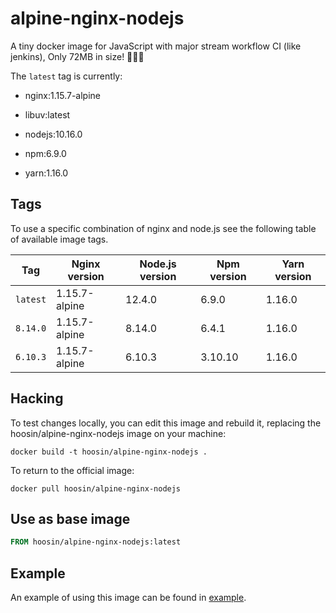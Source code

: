 # alpine-nginx-nodejs

A tiny docker image for JavaScript with major stream workflow CI (like jenkins), Only 72MB in size! 🎉🎉🎉


The ```latest``` tag is currently:

- nginx:1.15.7-alpine

- libuv:latest

- nodejs:10.16.0

- npm:6.9.0

- yarn:1.16.0

## Tags

To use a specific combination of nginx and node.js see the following table of available image tags.

Tag | Nginx version | Node.js version | Npm version | Yarn version
--- | --- | --- | --- | ---
`latest` | 1.15.7-alpine | 12.4.0 | 6.9.0 | 1.16.0
`8.14.0` | 1.15.7-alpine | 8.14.0 | 6.4.1 | 1.16.0
`6.10.3` | 1.15.7-alpine | 6.10.3 | 3.10.10 | 1.16.0


## Hacking

To test changes locally, you can edit this image and rebuild it, replacing the hoosin/alpine-nginx-nodejs image on your machine:

```shell
docker build -t hoosin/alpine-nginx-nodejs .
```

To return to the official image:

```shell
docker pull hoosin/alpine-nginx-nodejs
```

## Use as base image
```Dockerfile
FROM hoosin/alpine-nginx-nodejs:latest
```

## Example
An example of using this image can be found in [example](https://github.com/hoosin/alpine-nginx-nodejs/tree/master/example).
